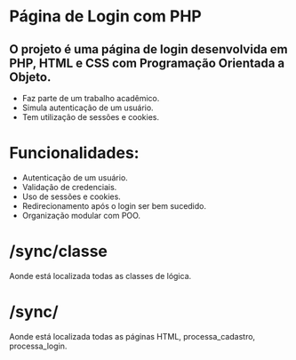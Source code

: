 <h1> Página de Login com PHP</h1>

<h2>
    O projeto é uma página de login desenvolvida em PHP, HTML e CSS com Programação Orientada a Objeto.
</h2>
<ul>
    <li>Faz parte de um trabalho acadêmico.</li>
    <li>Simula autenticação de um usuário.</li>
    <li>Tem utilização de sessões e cookies.</li>
</ul>

<h1>
    Funcionalidades:
</h1>
<ul>
    <li>Autenticação de um usuário.</li>
    <li>Validação de credenciais.</li>
    <li>Uso de sessões e cookies.</li>
    <li>Redirecionamento após o login ser bem sucedido.</li>
    <li>Organização modular com POO.</li>
</ul>

<h1>/sync/classe</h1>
<p> Aonde está localizada todas as classes de lógica.</p>
<h1>/sync/</h1>
<p> Aonde está localizada todas as páginas HTML, processa_cadastro, processa_login. </p>
